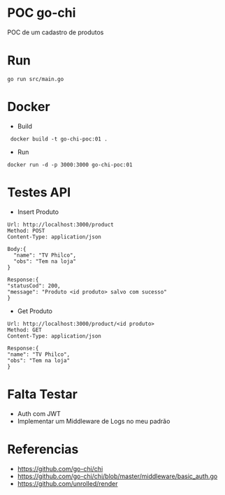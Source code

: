 # POC go-chi
POC de um cadastro de produtos

# Run

``` 
go run src/main.go 
```

# Docker

- Build

``` 
 docker build -t go-chi-poc:01 .
```

- Run 

``` 
docker run -d -p 3000:3000 go-chi-poc:01
```

# Testes API

- Insert Produto

``` 
Url: http://localhost:3000/product
Method: POST
Content-Type: application/json

Body:{
  "name": "TV Philco",
  "obs": "Tem na loja"
}

Response:{
"statusCod": 200,
"message": "Produto <id produto> salvo com sucesso"
}
```


- Get Produto

``` 
Url: http://localhost:3000/product/<id produto>
Method: GET
Content-Type: application/json

Response:{
"name": "TV Philco",
"obs": "Tem na loja"
}
```

# Falta Testar

- Auth com JWT 
- Implementar um Middleware de Logs no meu padrão

# Referencias

- https://github.com/go-chi/chi
- https://github.com/go-chi/chi/blob/master/middleware/basic_auth.go
- https://github.com/unrolled/render